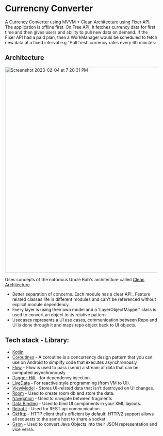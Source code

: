 # Currencny Converter

A Currency Converter using MVVM + Clean Architecture using [Fixer API](https://fixer.io/). The application is offline first. On Free API, It fetches currency data for first time and then gives users and ability to pull new data on demand. If the Fixer API had a paid plan, then a WorkManager would be scheduled to fetch new data at a fixed interval e.g "Pull fresh currency rates every 60 minutes: 


## Architecture

<img width="679" alt="Screenshot 2023-02-04 at 7 20 31 PM" src="https://user-images.githubusercontent.com/5016570/216902862-c60eeb23-8088-40ed-acc6-c74504717d83.png">

Uses concepts of the notorious Uncle Bob's architecture called [Clean Architecture](https://blog.cleancoder.com/uncle-bob/2012/08/13/the-clean-architecture.html).</br>
* Better separation of concerns. Each module has a clear API., Feature related classes life in different modules and can't be referenced without explicit module dependency.
* Every layer is using their own model and a 'LayerObjectMapper' class is used to convert an object to its relative pattern 
* Usecases represents a UI use cases, communication between Repo and UI is done through it and maps repo object back to UI objects. 


## Tech stack - Library:
- [Kotlin](https://kotlinlang.org/)
- [Coroutines](https://github.com/Kotlin/kotlinx.coroutines) - A coroutine is a concurrency design pattern that you can use on Android to simplify code that executes asynchronously
- [Flow](https://kotlin.github.io/kotlinx.coroutines/kotlinx-coroutines-core/kotlinx.coroutines.flow/) - Flow is used to pass (send) a stream of data that can be computed asynchronously
- [Dagger-Hilt](https://developer.android.com/training/dependency-injection/hilt-android) - for dependency injection.
 - [LiveData](https://developer.android.com/topic/libraries/architecture/livedata) - For reactive style programming (from VM to UI). 
  - [ViewModel](https://developer.android.com/topic/libraries/architecture/viewmodel) - Stores UI-related data that isn't destroyed on UI changes. 
  - [Room](https://developer.android.com/topic/libraries/architecture/room) - Used to create room db and store the data.
  - [Navigation](https://developer.android.com/guide/navigation/navigation-getting-started) - Used to navigate between fragments
  - [Data Binding](https://developer.android.com/topic/libraries/data-binding) - Used to bind UI components in your XML layouts.
- [Retrofit](https://github.com/square/retrofit) - Used for REST api communication.
- [OkHttp](http://square.github.io/okhttp/) - HTTP client that's efficient by default: HTTP/2 support allows all requests to the same host to share a socket
- [Gson](https://github.com/square/moshi) - Used to convert Java Objects into their JSON representation and vice versa.
